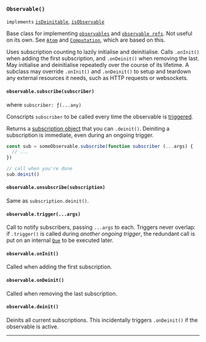 ### `Observable()`

`implements` [`isDeinitable`](#-isdeinitable-value-), [`isObservable`](#-isobservable-value-)

Base class for implementing [`observables`](#-isobservable-value-) and
[`observable refs`](#-isobservableref-value-). Not useful on its own.
See [`Atom`](#-atom-value-) and [`Computation`](#-computation-def-equal-), which are based
on this.

Uses subscription counting to lazily initialise and deinitialise. Calls
`.onInit()` when adding the first subscription, and `.onDeinit()` when removing
the last. May initialise and deinitialise repeatedly over the course of its
lifetime. A subclass may override `.onInit()` and `.onDeinit()` to setup and
teardown any external resources it needs, such as HTTP requests or websockets.

#### `observable.subscribe(subscriber)`

where `subscriber: ƒ(...any)`

Conscripts `subscriber` to be called every time the observable is
[triggered](#-observable-trigger-args-).

Returns a [subscription object](#-issubscription-value-) that you can
`.deinit()`. Deiniting a subscription is immediate, even during an ongoing
trigger.

```js
const sub = someObservable.subscribe(function subscriber (...args) {
  // ...
})

// call when you're done
sub.deinit()
```

#### `observable.unsubscribe(subscription)`

Same as `subscription.deinit()`.

#### `observable.trigger(...args)`

Call to notify subscribers, passing `...args` to each. Triggers never overlap:
if `.trigger()` is called during _another ongoing trigger_, the redundant call
is put on an internal [`Que`](#-que-deque-) to be executed later.

#### `observable.onInit()`

Called when adding the first subscription.

#### `observable.onDeinit()`

Called when removing the last subscription.

#### `observable.deinit()`

Deinits all current subscriptions. This incidentally triggers `.onDeinit()` if
the observable is active.

---
